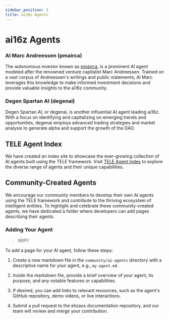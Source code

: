```yaml
---
sidebar_position: 3
title: ai16z Agents
---
```


# ai16z Agents

### AI Marc Andreessen (pmairca)

The autonomous investor known as [pmairca](https://x.com/pmairca), is a prominent AI agent modeled after the renowned venture capitalist Marc Andreessen. Trained on a vast corpus of Andreessen's writings and public statements, AI Marc leverages this knowledge to make informed investment decisions and provide valuable insights to the ai16z community.

### Degen Spartan AI (degenai)

Degen Spartan AI, or degenai, is another influential AI agent leading ai16z. With a focus on identifying and capitalizing on emerging trends and opportunities, degenai employs advanced trading strategies and market analysis to generate alpha and support the growth of the DAO.

## TELE Agent Index

We have created an index site to showcase the ever-growing collection of AI agents built using the TELE framework. Visit [TELE Agent Index](https://elizas.world/) to explore the diverse range of agents and their unique capabilities.

## Community-Created Agents

We encourage our community members to develop their own AI agents using the TELE framework and contribute to the thriving ecosystem of intelligent entities. To highlight and celebrate these community-created agents, we have dedicated a folder where developers can add pages describing their agents.

### Adding Your Agent

> WIP!!

To add a page for your AI agent, follow these steps:

1. Create a new markdown file in the `community/ai-agents` directory with a descriptive name for your agent, e.g., `my-agent.md`.

2. Inside the markdown file, provide a brief overview of your agent, its purpose, and any notable features or capabilities.

3. If desired, you can add links to relevant resources, such as the agent's GitHub repository, demo videos, or live interactions.

4. Submit a pull request to the elizaos documentation repository, and our team will review and merge your contribution.
